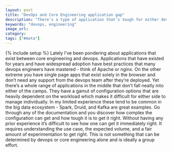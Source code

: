 ```yaml
---
layout: post
title: "DevOps and Core Engineering application gap"
description: "There's a type of application that's tough for either devops or core engineering to administer alone and requires effort on both sides."
keywords: "devops, engineering"
image_url:
category:
tags: ["#meta"]
---
```

{% include setup %}
Lately I’ve been pondering about applications that exist between core engineering and devops. Applications that have existed for years and have widespread adoption have best practices that many devops engineers have mastered - think of Apache or nginx. On the other extreme you have single page apps that exist solely in the browser and don’t need any support from the devops team after they’re deployed. Yet there’s a whole range of applications in the middle that don’t fall neatly into either of the camps. They have a gamut of configuration options that are heavily dependent on the workload which makes it difficult for either side to manage individually. In my limited experience these tend to be common in the big data ecosystem - Spark, Druid, and Kafka are great examples. Go through any of the documentation and you discover how complex the configuration can get and how tough it is to get it right. Without having any prior experience it’s difficult to see how one can get it immediately right. It requires understanding the use case, the expected volume, and a fair amount of experimentation to get right. This is not something that can be determined by devops or core engineering alone and is ideally a group effort.
